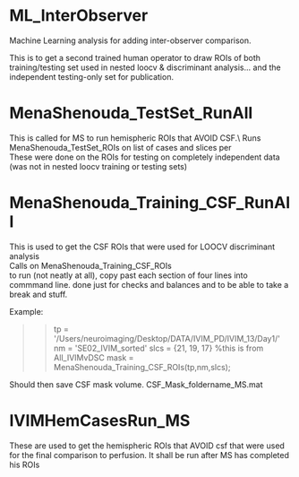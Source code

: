 # ML_InterObserver
 
Machine Learning analysis for adding inter-observer comparison. 

This is to get a second trained human operator to draw ROIs of both training/testing set used in nested loocv & discriminant analysis... and the independent testing-only set for publication. 


# MenaShenouda_TestSet_RunAll
This is called for MS to run hemispheric ROIs that AVOID CSF.\ 
Runs MenaShenouda_TestSet_ROIs on list of cases and slices per\
These were done on the ROIs for testing on completely independent data (was not in nested loocv training or testing sets)

# MenaShenouda_Training_CSF_RunAll
This is used to get the CSF ROIs that were used for LOOCV discriminant analysis\
Calls on MenaShenouda_Training_CSF_ROIs\
to run (not neatly at all), copy past each section of four lines into commmand line. 
done just for checks and balances and to be able to take a break and stuff. 

Example: 

>> tp = '/Users/neuroimaging/Desktop/DATA/IVIM_PD/IVIM_13/Day1/'
>> nm = 'SE02_IVIM_sorted'
>> slcs = {21, 19, 17} %this is from All_IVIMvDSC
>> mask = MenaShenouda_Training_CSF_ROIs(tp,nm,slcs);

Should then save CSF mask volume. CSF_Mask_foldername_MS.mat



# IVIMHemCasesRun_MS
These are used to get the hemispheric ROIs that AVOID csf that were used for the final comparison to perfusion. It shall be run after MS has completed his ROIs